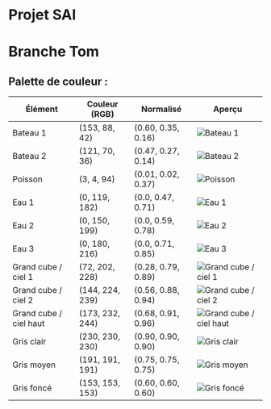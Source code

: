 # Projet SAI

# Branche Tom

## Palette de couleur :

| Élément                | Couleur (RGB)   | Normalisé          | Aperçu                                                                   |
|------------------------|-----------------|--------------------|--------------------------------------------------------------------------|
| Bateau 1               | (153, 88, 42)   | (0.60, 0.35, 0.16) | ![Bateau 1](https://singlecolorimage.com/get/99602a/20x20)               |
| Bateau 2               | (121, 70, 36)   | (0.47, 0.27, 0.14) | ![Bateau 2](https://singlecolorimage.com/get/794624/20x20)               |
| Poisson                | (3, 4, 94)      | (0.01, 0.02, 0.37) | ![Poisson](https://singlecolorimage.com/get/03045e/20x20)                |
| Eau 1                  | (0, 119, 182)   | (0.0, 0.47, 0.71)  | ![Eau 1](https://singlecolorimage.com/get/0077b6/20x20)                  |
| Eau 2                  | (0, 150, 199)   | (0.0, 0.59, 0.78)  | ![Eau 2](https://singlecolorimage.com/get/0096c7/20x20)                  |
| Eau 3                  | (0, 180, 216)   | (0.0, 0.71, 0.85)  | ![Eau 3](https://singlecolorimage.com/get/00b4d8/20x20)                  |
| Grand cube / ciel 1    | (72, 202, 228)  | (0.28, 0.79, 0.89) | ![Grand cube / ciel 1](https://singlecolorimage.com/get/48cae4/20x20)    |
| Grand cube / ciel 2    | (144, 224, 239) | (0.56, 0.88, 0.94) | ![Grand cube / ciel 2](https://singlecolorimage.com/get/90e0ef/20x20)    |
| Grand cube / ciel haut | (173, 232, 244) | (0.68, 0.91, 0.96) | ![Grand cube / ciel haut](https://singlecolorimage.com/get/ade8f4/20x20) |
| Gris clair             | (230, 230, 230) | (0.90, 0.90, 0.90) | ![Gris clair](https://singlecolorimage.com/get/e6e6e6/20x20)             |
| Gris moyen             | (191, 191, 191) | (0.75, 0.75, 0.75) | ![Gris moyen](https://singlecolorimage.com/get/bfbfbf/20x20)             |
| Gris foncé             | (153, 153, 153) | (0.60, 0.60, 0.60) | ![Gris foncé](https://singlecolorimage.com/get/999999/20x20)             |